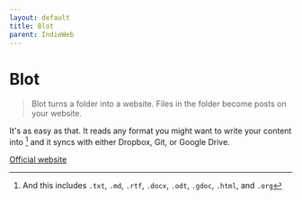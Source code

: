 ```yaml
---
layout: default
title: Blot
parent: IndieWeb
---
```


# Blot

> Blot turns a folder into a website. Files in the folder be­come posts on your website.

It's as easy as that. It reads any format you might want to write your content into [^format] and it syncs with either Dropbox, Git, or Google Drive.

[^format]: And this includes `.txt`, `.md`, `.rtf`, `.docx`, `.odt`, `.gdoc`, `.html`, and `.org`

[Official website](https://blot.im/)